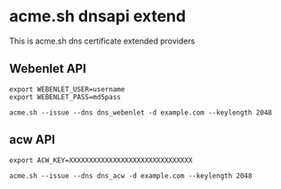 # acme.sh dnsapi extend
This is acme.sh dns certificate extended providers

## Webenlet API
```
export WEBENLET_USER=username
export WEBENLET_PASS=md5pass

acme.sh --issue --dns dns_webenlet -d example.com --keylength 2048

```

## acw API
```
export ACW_KEY=XXXXXXXXXXXXXXXXXXXXXXXXXXXXXXX

acme.sh --issue --dns dns_acw -d example.com --keylength 2048

```